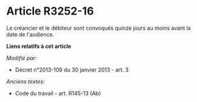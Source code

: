 # Article R3252-16

Le créancier et le débiteur sont convoqués quinze jours au moins avant la date de l'audience.

**Liens relatifs à cet article**

_Modifié par_:

  - Décret n°2013-109 du 30 janvier 2013 - art. 3

_Anciens textes_:

  - Code du travail - art. R145-13 (Ab)
